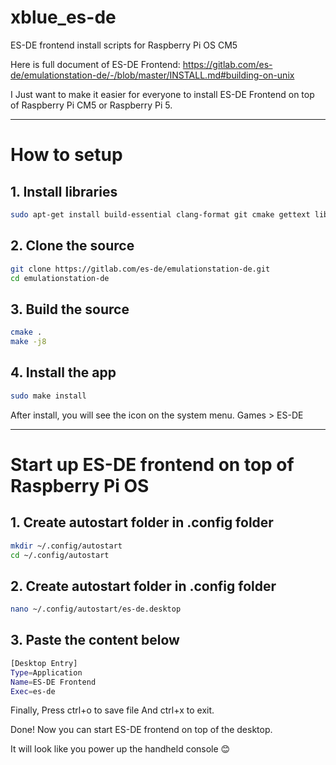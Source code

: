 # xblue_es-de
ES-DE frontend install scripts for Raspberry Pi OS CM5

Here is full document of ES-DE Frontend: https://gitlab.com/es-de/emulationstation-de/-/blob/master/INSTALL.md#building-on-unix

I Just want to make it easier for everyone to install ES-DE Frontend on top of Raspberry Pi CM5 or Raspberry Pi 5.

---------------------------------------------------------------------------------------------------------------------------------

# How to setup

## 1. Install libraries
```bash
sudo apt-get install build-essential clang-format git cmake gettext libharfbuzz-dev libicu-dev libsdl2-dev libavcodec-dev libavfilter-dev libavformat-dev libavutil-dev libfreeimage-dev libfreetype6-dev libgit2-dev libcurl4-openssl-dev libpugixml-dev libasound2-dev libbluetooth-dev libgl1-mesa-dev libpoppler-cpp-dev
```

## 2. Clone the source
```bash
git clone https://gitlab.com/es-de/emulationstation-de.git
cd emulationstation-de
```

## 3. Build the source
```bash
cmake .
make -j8
```

## 4. Install the app
```bash
sudo make install
```

After install, you will see the icon on the system menu. Games > ES-DE

---------------------------------------------------------------------------------------------------------------------------------

# Start up ES-DE frontend on top of Raspberry Pi OS

## 1. Create autostart folder in .config folder
```bash
mkdir ~/.config/autostart
cd ~/.config/autostart
```

## 2. Create autostart folder in .config folder
```bash
nano ~/.config/autostart/es-de.desktop
```

## 3. Paste the content below
```bash
[Desktop Entry]
Type=Application
Name=ES-DE Frontend
Exec=es-de
```

Finally, Press ctrl+o to save file And ctrl+x to exit.

Done! Now you can start ES-DE frontend on top of the desktop.

It will look like you power up the handheld console 😊
